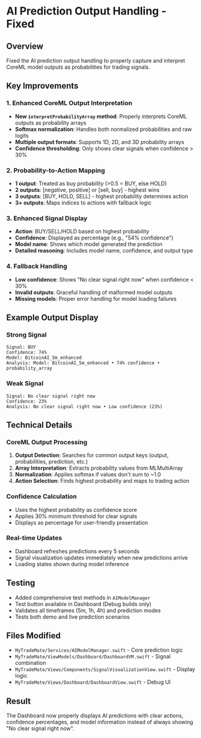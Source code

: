 # AI Prediction Output Handling - Fixed

## Overview
Fixed the AI prediction output handling to properly capture and interpret CoreML model outputs as probabilities for trading signals.

## Key Improvements

### 1. Enhanced CoreML Output Interpretation
- **New `interpretProbabilityArray` method**: Properly interprets CoreML outputs as probability arrays
- **Softmax normalization**: Handles both normalized probabilities and raw logits
- **Multiple output formats**: Supports 1D, 2D, and 3D probability arrays
- **Confidence thresholding**: Only shows clear signals when confidence > 30%

### 2. Probability-to-Action Mapping
- **1 output**: Treated as buy probability (>0.5 = BUY, else HOLD)
- **2 outputs**: [negative, positive] or [sell, buy] - highest wins
- **3 outputs**: [BUY, HOLD, SELL] - highest probability determines action
- **3+ outputs**: Maps indices to actions with fallback logic

### 3. Enhanced Signal Display
- **Action**: BUY/SELL/HOLD based on highest probability
- **Confidence**: Displayed as percentage (e.g., "54% confidence")
- **Model name**: Shows which model generated the prediction
- **Detailed reasoning**: Includes model name, confidence, and output type

### 4. Fallback Handling
- **Low confidence**: Shows "No clear signal right now" when confidence < 30%
- **Invalid outputs**: Graceful handling of malformed model outputs
- **Missing models**: Proper error handling for model loading failures

## Example Output Display

### Strong Signal
```
Signal: BUY
Confidence: 74%
Model: BitcoinAI_5m_enhanced
Analysis: Model: BitcoinAI_5m_enhanced • 74% confidence • probability_array
```

### Weak Signal
```
Signal: No clear signal right now
Confidence: 23%
Analysis: No clear signal right now • Low confidence (23%)
```

## Technical Details

### CoreML Output Processing
1. **Output Detection**: Searches for common output keys (output, probabilities, prediction, etc.)
2. **Array Interpretation**: Extracts probability values from MLMultiArray
3. **Normalization**: Applies softmax if values don't sum to ~1.0
4. **Action Selection**: Finds highest probability and maps to trading action

### Confidence Calculation
- Uses the highest probability as confidence score
- Applies 30% minimum threshold for clear signals
- Displays as percentage for user-friendly presentation

### Real-time Updates
- Dashboard refreshes predictions every 5 seconds
- Signal visualization updates immediately when new predictions arrive
- Loading states shown during model inference

## Testing
- Added comprehensive test methods in `AIModelManager`
- Test button available in Dashboard (Debug builds only)
- Validates all timeframes (5m, 1h, 4h) and prediction modes
- Tests both demo and live prediction scenarios

## Files Modified
- `MyTradeMate/Services/AIModelManager.swift` - Core prediction logic
- `MyTradeMate/ViewModels/Dashboard/DashboardVM.swift` - Signal combination
- `MyTradeMate/Views/Components/SignalVisualizationView.swift` - Display logic
- `MyTradeMate/Views/Dashboard/DashboardView.swift` - Debug UI

## Result
The Dashboard now properly displays AI predictions with clear actions, confidence percentages, and model information instead of always showing "No clear signal right now".